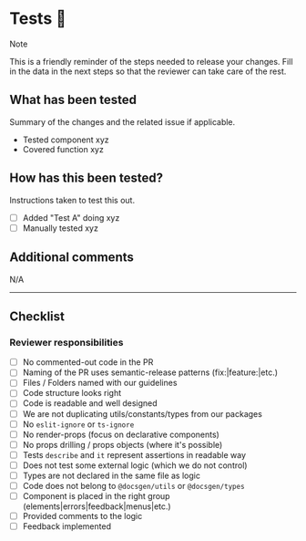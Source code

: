 # Tests 🧪

> [!NOTE]  
> This is a friendly reminder of the steps needed to release your changes. Fill in the data in the next steps so that
> the reviewer can take care of the rest.

## What has been tested

Summary of the changes and the related issue if applicable.

- Tested component xyz
- Covered function xyz

## How has this been tested?

Instructions taken to test this out.

- [ ] Added "Test A" doing xyz
- [ ] Manually tested xyz

## Additional comments

N/A

---

## Checklist

### Reviewer responsibilities

- [ ] No commented-out code in the PR
- [ ] Naming of the PR uses semantic-release patterns (fix:|feature:|etc.)
- [ ] Files / Folders named with our guidelines
- [ ] Code structure looks right
- [ ] Code is readable and well designed
- [ ] We are not duplicating utils/constants/types from our packages
- [ ] No `eslit-ignore` or `ts-ignore`
- [ ] No render-props (focus on declarative components)
- [ ] No props drilling / props objects (where it's possible)
- [ ] Tests `describe` and `it` represent assertions in readable way
- [ ] Does not test some external logic (which we do not control)
- [ ] Types are not declared in the same file as logic
- [ ] Code does not belong to `@docsgen/utils` or `@docsgen/types`
- [ ] Component is placed in the right group (elements|errors|feedback|menus|etc.)
- [ ] Provided comments to the logic
- [ ] Feedback implemented
